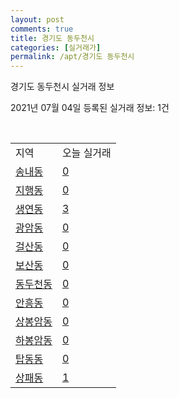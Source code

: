 ```yaml
---
layout: post
comments: true
title: 경기도 동두천시
categories: [실거래가]
permalink: /apt/경기도 동두천시
---
```


경기도 동두천시 실거래 정보

2021년 07월 04일 등록된 실거래 정보: 1건

<script type="text/javascript">
  google.charts.load('current', {'packages':['corechart']});
  google.charts.setOnLoadCallback(drawChart);

  function drawChart() {
    var data = google.visualization.arrayToDataTable([['거래일', '매매', '전월세', '전매'], ['20-07', 165, 110, 11], ['20-08', 130, 94, 10], ['20-09', 136, 112, 9], ['20-10', 156, 70, 14], ['20-11', 199, 90, 19], ['20-12', 520, 124, 25], ['21-01', 564, 182, 34], ['21-02', 299, 140, 9], ['21-03', 287, 178, 1], ['21-04', 268, 130, 1], ['21-05', 266, 101, 0], ['21-06', 145, 79, 0]]);

    var options = {
      title: '최근 유형별 거래량 추이',
      legend: { position: 'bottom' }
    };

    var chart = new google.visualization.LineChart(document.getElementById('columnchart_material'));
    chart.draw(data, (options));
  }
</script>

<div id="columnchart_material" style="width: 95%; margin-left: -35px"></div>
<br>
<table class="sortable">
  <tr>
    <td>지역</td>
    <td>오늘 실거래</td>
  </tr>

  
  <tr class="item">
    <td><a href="경기도 동두천시 송내동">송내동</a></td>
    <td><a href="경기도 동두천시 송내동">0</a></td>
  </tr>
    

  <tr class="item">
    <td><a href="경기도 동두천시 지행동">지행동</a></td>
    <td><a href="경기도 동두천시 지행동">0</a></td>
  </tr>
    

  <tr class="item">
    <td><a href="경기도 동두천시 생연동">생연동</a></td>
    <td><a href="경기도 동두천시 생연동">3</a></td>
  </tr>
    

  <tr class="item">
    <td><a href="경기도 동두천시 광암동">광암동</a></td>
    <td><a href="경기도 동두천시 광암동">0</a></td>
  </tr>
    

  <tr class="item">
    <td><a href="경기도 동두천시 걸산동">걸산동</a></td>
    <td><a href="경기도 동두천시 걸산동">0</a></td>
  </tr>
    

  <tr class="item">
    <td><a href="경기도 동두천시 보산동">보산동</a></td>
    <td><a href="경기도 동두천시 보산동">0</a></td>
  </tr>
    

  <tr class="item">
    <td><a href="경기도 동두천시 동두천동">동두천동</a></td>
    <td><a href="경기도 동두천시 동두천동">0</a></td>
  </tr>
    

  <tr class="item">
    <td><a href="경기도 동두천시 안흥동">안흥동</a></td>
    <td><a href="경기도 동두천시 안흥동">0</a></td>
  </tr>
    

  <tr class="item">
    <td><a href="경기도 동두천시 상봉암동">상봉암동</a></td>
    <td><a href="경기도 동두천시 상봉암동">0</a></td>
  </tr>
    

  <tr class="item">
    <td><a href="경기도 동두천시 하봉암동">하봉암동</a></td>
    <td><a href="경기도 동두천시 하봉암동">0</a></td>
  </tr>
    

  <tr class="item">
    <td><a href="경기도 동두천시 탑동동">탑동동</a></td>
    <td><a href="경기도 동두천시 탑동동">0</a></td>
  </tr>
    

  <tr class="item">
    <td><a href="경기도 동두천시 상패동">상패동</a></td>
    <td><a href="경기도 동두천시 상패동">1</a></td>
  </tr>
    


</table>


    